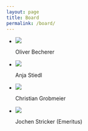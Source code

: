 ```yaml
---
layout: page
title: Board
permalink: /board/
---
```


<ul class="board-members">
	<li>
		<p><img src="{{site.baseurl}}/images/board/oliver-becherer.jpg"></p>
		Oliver Becherer
	</li>
	<li>
		<p><img src="{{site.baseurl}}/images/board/anja-stiedl.jpg"></p>
		Anja Stiedl
	</li>
	<li>
		<p><img src="{{site.baseurl}}/images/board/christian-grobmeier.png"></p>
		Christian Grobmeier
	</li>
	<li>
		<p><img src="{{site.baseurl}}/images/board/jochen-stricker.jpg"></p>
		Jochen Stricker (Emeritus)
	</li>
</ul>